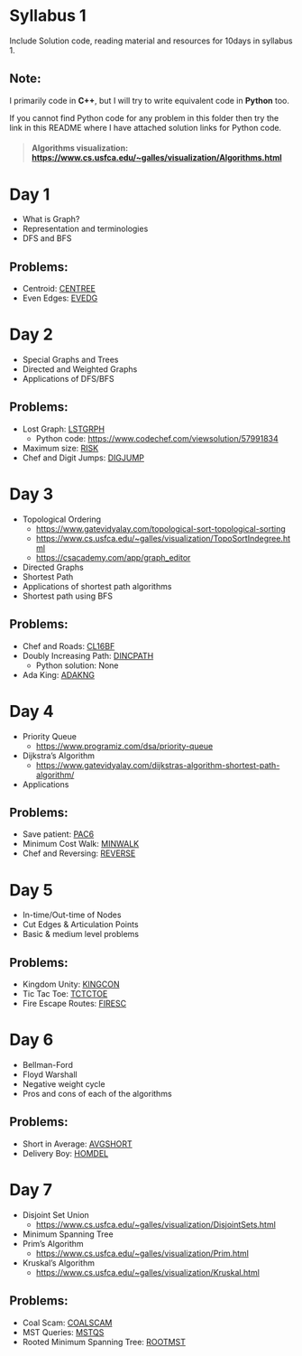 # Syllabus 1

Include Solution code, reading material and resources for 10days in syllabus 1.

## Note:
I primarily code in **C++**, but I will try to write equivalent code in **Python** too.

If you cannot find Python code for any problem in this folder then try the link in this README where I have attached solution links for Python code.

> #### Algorithms visualization: https://www.cs.usfca.edu/~galles/visualization/Algorithms.html

# Day 1

- What is Graph?
- Representation and terminologies
- DFS and BFS

## Problems:

- Centroid: [CENTREE](https://www.codechef.com/MP3TO407/problems/CENTREE)
- Even Edges: [EVEDG](https://www.codechef.com/MP3TO407/problems/EVEDG)

# Day 2

- Special Graphs and Trees
- Directed and Weighted Graphs
- Applications of DFS/BFS


## Problems:

- Lost Graph: [LSTGRPH](https://www.codechef.com/MP3TO407/problems/LSTGRPH)
    - Python code: https://www.codechef.com/viewsolution/57991834
- Maximum size: [RISK](https://www.codechef.com/MP3TO407/problems/RISK)
- Chef and Digit Jumps: [DIGJUMP](https://www.codechef.com/MP3TO407/problems/DIGJUMP)

# Day 3

- Topological Ordering
    - https://www.gatevidyalay.com/topological-sort-topological-sorting
    - https://www.cs.usfca.edu/~galles/visualization/TopoSortIndegree.html
    - https://csacademy.com/app/graph_editor
- Directed Graphs
- Shortest Path
- Applications of shortest path algorithms
- Shortest path using BFS

## Problems:

- Chef and Roads: [CL16BF](https://www.codechef.com/MP3TO407/problems/CL16BF)
- Doubly Increasing Path: [DINCPATH](https://www.codechef.com/MP3TO407/problems/DINCPATH)
    - Python solution: None
- Ada King: [ADAKNG](https://www.codechef.com/MP3TO407/problems/ADAKNG)

# Day 4

- Priority Queue
    - https://www.programiz.com/dsa/priority-queue
- Dijkstra’s Algorithm
    - https://www.gatevidyalay.com/dijkstras-algorithm-shortest-path-algorithm/
- Applications

## Problems:

- Save patient: [PAC6](https://www.codechef.com/MP3TO407/problems/PAC6)
- Minimum Cost Walk: [MINWALK](https://www.codechef.com/MP3TO407/problems/MINWALK)
- Chef and Reversing: [REVERSE](https://www.codechef.com/MP3TO407/problems/REVERSE)

# Day 5

- In-time/Out-time of Nodes
- Cut Edges & Articulation Points
- Basic & medium level problems

## Problems:

- Kingdom Unity: [KINGCON](https://www.codechef.com/MP3TO407/problems/KINGCON)
- Tic Tac Toe: [TCTCTOE](https://www.codechef.com/MP3TO407/problems/TCTCTOE)
- Fire Escape Routes: [FIRESC](https://www.codechef.com/MP3TO407/problems/FIRESC)

# Day 6

- Bellman-Ford
- Floyd Warshall
- Negative weight cycle
- Pros and cons of each of the algorithms

## Problems:

- Short in Average: [AVGSHORT](https://www.codechef.com/MP3TO407/problems/AVGSHORT)
- Delivery Boy: [HOMDEL](https://www.codechef.com/MP3TO407/problems/HOMDEL)

# Day 7

- Disjoint Set Union
    - https://www.cs.usfca.edu/~galles/visualization/DisjointSets.html
- Minimum Spanning Tree
- Prim’s Algorithm
    - https://www.cs.usfca.edu/~galles/visualization/Prim.html
- Kruskal’s Algorithm
    - https://www.cs.usfca.edu/~galles/visualization/Kruskal.html

## Problems:

- Coal Scam: [COALSCAM](https://www.codechef.com/MP3TO407/problems/COALSCAM)
- MST Queries: [MSTQS](https://www.codechef.com/MP3TO407/problems/MSTQS)
- Rooted Minimum Spanning Tree: [ROOTMST](https://www.codechef.com/MP3TO407/problems/ROOTMST)
